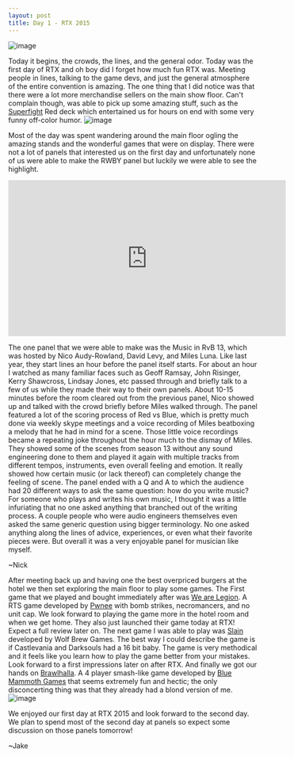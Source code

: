 ```yaml
--- 
layout: post
title: Day 1 - RTX 2015
---
```


![image](http://i.imgur.com/gj15Uru.jpg "I can already smell the crowd from here")

Today it begins, the crowds, the lines, and the general odor. Today was the first day of RTX and oh boy did I forget how much fun RTX was. Meeting people in lines, talking to the game devs, and just the general atmosphere of the entire convention is amazing. The one thing that I did notice was that there were a lot more merchandise sellers on the main show floor. Can't complain though, was able to pick up some amazing stuff, such as the [Superfight](http://www.superfightgame.com/) Red deck which entertained us for hours on end with some very funny off-color humor.
![image](http://i.imgur.com/pBFoEDX.jpg "We determined that his kink was putting a fur suit on the animal as well")

Most of the day was spent wandering around the main floor ogling the amazing stands and the wonderful games that were on display. There were not a lot of panels that interested us on the first day and unfortunately none of us were able to make the RWBY panel but luckily we were able to see the highlight.
<iframe width="560" height="315" src="https://www.youtube.com/embed/AyHYO7UtS74" frameborder="0" allowfullscreen></iframe>

The one panel that we were able to make was the Music in RvB 13, which was hosted by Nico Audy-Rowland, David Levy, and Miles Luna. Like last year, they start lines an hour before the panel itself starts. For about an hour I watched as many familiar faces such as Geoff Ramsay, John Risinger, Kerry Shawcross, Lindsay Jones, etc passed through and briefly talk to a few of us while they made their way to their own panels. About 10-15 minutes before the room cleared out from the previous panel, Nico showed up and talked with the crowd briefly before Miles walked through. The panel featured a lot of the scoring process of Red vs Blue, which is pretty much done via weekly skype meetings and a voice recording of Miles beatboxing a melody that he had in mind for a scene. Those little voice recordings became a repeating joke throughout the hour much to the dismay of Miles. They showed some of the scenes from season 13 without any sound engineering done to them and played it again with multiple tracks from different tempos, instruments, even overall feeling and emotion. It really showed how certain music (or lack thereof) can completely change the feeling of scene. The panel ended with a Q and A to which the audience had 20 different ways to ask the same question: how do you write music? For someone who plays and writes his own music, I thought it was a little infuriating that no one asked anything that branched out of the writing process. A couple people who were audio engineers themselves even asked the same generic question using bigger terminology. No one asked anything along the lines of advice, experiences, or even what their favorite pieces were. But overall it was a very enjoyable panel for musician like myself.

~Nick


After meeting back up and having one the best overpriced burgers at the hotel we then set exploring the main floor to play some games. The First game that we played and bought immediately after was [We are Legion](http://www.pwnee.com/legion/). A RTS game developed by [Pwnee](http://www.pwnee.com/) with bomb strikes, necromancers, and no unit cap. We look forward to playing the game more in the hotel room and when we get home. They also just launched their game today at RTX! Expect a full review later on. The next game I was able to play was [Slain](http://www.wolfbrewgames.com/) developed by Wolf Brew Games. The best way I could describe the game is if Castlevania and Darksouls had a 16 bit baby. The game is very methodical and it feels like you learn how to play the game better from your mistakes. Look forward to a first impressions later on after RTX. And finally we got our hands on [Brawlhalla](http://www.brawlhalla.com/). A 4 player smash-like game developed by [Blue Mammoth Games](http://www.bluemammoth.com/) that seems extremely fun and hectic; the only disconcerting thing was that they already had a blond version of me.
![image](http://i.imgur.com/lqFdR3u.jpg)

We enjoyed our first day at RTX 2015 and look forward to the second day. We plan to spend most of the second day at panels so expect some discussion on those panels tomorrow!

~Jake